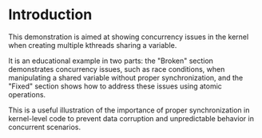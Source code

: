
# Introduction

This demonstration is aimed at showing concurrency issues in the kernel when creating multiple kthreads sharing a variable. 

It is an educational example in two parts: the "Broken" section demonstrates concurrency issues, such as race conditions, when manipulating a shared variable without proper synchronization, and the "Fixed" section shows how to address these issues using atomic operations. 

This is a useful illustration of the importance of proper synchronization in kernel-level code to prevent data corruption and unpredictable behavior in concurrent scenarios.
